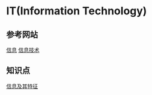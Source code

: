 # IT(Information Technology)


## 参考网站
[信息](https://zh.wikipedia.org/wiki/%E4%BF%A1%E6%81%AF)
[信息技术](https://zh.wikipedia.org/wiki/%E4%BF%A1%E6%81%AF%E6%8A%80%E6%9C%AF)

## 知识点
[信息及其特征](1.Information.md)

